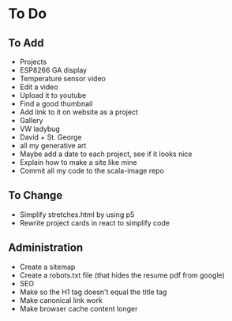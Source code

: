 # To Do

## To Add
 - Projects
  - ESP8266 GA display
  - Temperature sensor video
   - Edit a video
   - Upload it to youtube
   - Find a good thumbnail
   - Add link to it on website as a project
 - Gallery
  - VW ladybug
  - David + St. George
  - all my generative art
 - Maybe add a date to each project, see if it looks nice
 - Explain how to make a site like mine
 - Commit all my code to the scala-image repo

## To Change
 - Simplify stretches.html by using p5
 - Rewrite project cards in react to simplify code

## Administration
 - Create a sitemap
 - Create a robots.txt file (that hides the resume pdf from google)
 - SEO
  - Make so the H1 tag doesn't equal the title tag
  - Make canonical link work
  - Make browser cache content longer
